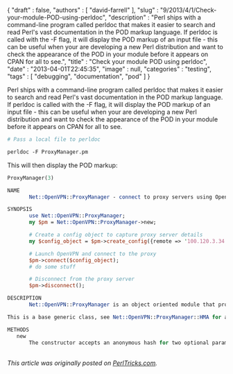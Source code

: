 {
   "draft" : false,
   "authors" : [
      "david-farrell"
   ],
   "slug" : "9/2013/4/1/Check-your-module-POD-using-perldoc",
   "description" : "Perl ships with a command-line program called perldoc that makes it easier to search and read Perl's vast documentation in the POD markup language. If perldoc is called with the -F flag, it will display the POD markup of an input file - this can be useful when your are developing a new Perl distribution and want to check the appearance of the POD in your module before it appears on CPAN for all to see.",
   "title" : "Check your module POD using perldoc",
   "date" : "2013-04-01T22:45:35",
   "image" : null,
   "categories" : "testing",
   "tags" : [
      "debugging",
      "documentation",
      "pod"
   ]
}


Perl ships with a command-line program called perldoc that makes it easier to search and read Perl's vast documentation in the POD markup language. If perldoc is called with the -F flag, it will display the POD markup of an input file - this can be useful when your are developing a new Perl distribution and want to check the appearance of the POD in your module before it appears on CPAN for all to see.

```perl
# Pass a local file to perldoc

perldoc -F ProxyManager.pm
```

This will then display the POD markup:

```perl
ProxyManager(3)                                            

NAME
       Net::OpenVPN::ProxyManager - connect to proxy servers using OpenVPN.

SYNOPSIS
       use Net::OpenVPN::ProxyManager;
       my $pm = Net::OpenVPN::ProxyManager->new;

       # Create a config object to capture proxy server details
       my $config_object = $pm->create_config({remote => '100.120.3.34 53', proto => 'udp'});

       # Launch OpenVPN and connect to the proxy
       $pm->connect($config_object);
       # do some stuff

       # Disconnect from the proxy server
       $pm->disconnect();

DESCRIPTION
       Net::OpenVPN::ProxyManager is an object oriented module that provides methods to simplify the management of proxy connections that support OpenVPN.

This is a base generic class, see Net::OpenVPN::ProxyManager::HMA for additional methods to interact with hidemyass.com proxy servers.

METHODS
   new
       The constructor accepts an anonymous hash for two optional parameters: config_path and warning_flag. config_path is the path that ProxyManager.pm will use to create the config file when the create_config method is called. By default config_path is set to '/tmp/openvpn-config.conf'.
```

\
*This article was originally posted on [PerlTricks.com](http://perltricks.com).*
